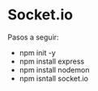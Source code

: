 # Socket.io

Pasos a seguir:
- npm init -y
- npm install express
- npm install nodemon
- npm isntall socket.io
